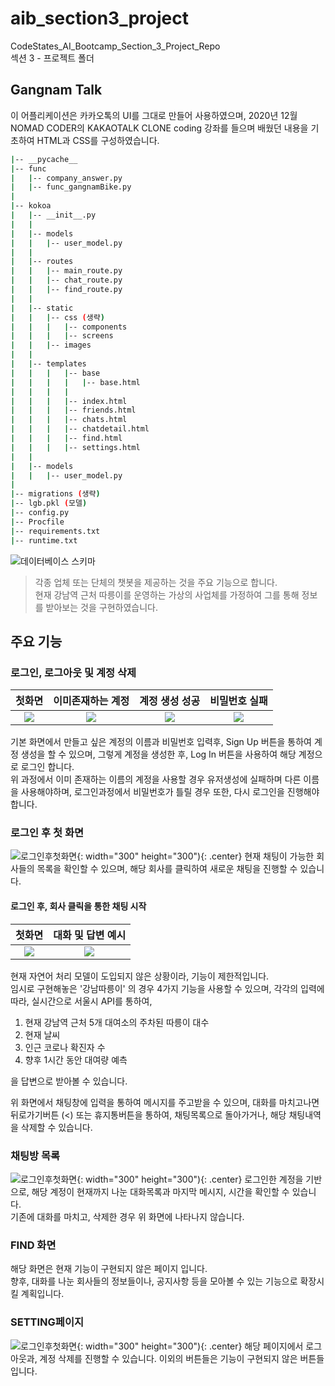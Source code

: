 # aib_section3_project
CodeStates_AI_Bootcamp_Section_3_Project_Repo  
섹션 3 - 프로젝트 폴더
## Gangnam Talk 
이 어플리케이션은 카카오톡의 UI를 그대로 만들어 사용하였으며, 2020년 12월 NOMAD CODER의 KAKAOTALK CLONE coding 강좌를 들으며 배웠던 내용을 기초하여 HTML과 CSS를 구성하였습니다. 

```bash
|-- __pycache__
|-- func
|   |-- company_answer.py
|   |-- func_gangnamBike.py
|
|-- kokoa
|   |-- __init__.py
|   |
|   |-- models
|   |   |-- user_model.py
|   |
|   |-- routes
|   |   |-- main_route.py
|   |   |-- chat_route.py
|   |   |-- find_route.py
|   |
|   |-- static
|   |   |-- css (생략)
|   |   |   |-- components
|   |   |   |-- screens
|   |   |-- images
|   |
|   |-- templates
|   |   |   |-- base
|   |   |   |   |-- base.html
|   |   |   |   
|   |   |   |-- index.html
|   |   |   |-- friends.html
|   |   |   |-- chats.html
|   |   |   |-- chatdetail.html
|   |   |   |-- find.html
|   |   |   |-- settings.html
|   |
|   |-- models
|   |   |-- user_model.py
|   
|-- migrations (생략)
|-- lgb.pkl (모델)
|-- config.py 
|-- Procfile
|-- requirements.txt
|-- runtime.txt
```
![데이터베이스 스키마](https://github.com/jun1116/aib_section3_project/blob/main/imagesFolder/db_scheme.png?raw=true)

> 각종 업체 또는 단체의 챗봇을 제공하는 것을 주요 기능으로 합니다.  
현재 강남역 근처 따릉이를 운영하는 가상의 사업체를 가정하여 그를 통해 정보를 받아보는 것을 구현하였습니다. 

## 주요 기능
### 로그인, 로그아웃 및 계정 삭제

첫화면 | 이미존재하는 계정|계정 생성 성공 | 비밀번호 실패
:---:|:---:|:---:|:---:
![](https://github.com/jun1116/aib_section3_project/blob/main/imagesFolder/%E1%84%89%E1%85%B3%E1%84%8F%E1%85%B3%E1%84%85%E1%85%B5%E1%86%AB%E1%84%89%E1%85%A3%E1%86%BA%202021-03-31%20%E1%84%8B%E1%85%A9%E1%84%8C%E1%85%A5%E1%86%AB%201.31.26.png?raw=true)|![](https://github.com/jun1116/aib_section3_project/blob/main/imagesFolder/login_1_%EC%9D%B4%EB%AF%B8%EC%A1%B4%EC%9E%AC%ED%95%98%EB%8A%94%EA%B3%84%EC%A0%95.png?raw=true) | ![](https://github.com/jun1116/aib_section3_project/blob/main/imagesFolder/login_2_%EA%B3%84%EC%A0%95%EC%83%9D%EC%84%B1%EC%84%B1%EA%B3%B5.png) | ![](https://github.com/jun1116/aib_section3_project/blob/main/imagesFolder/login_3_%EB%B9%84%EB%B0%80%EB%B2%88%ED%98%B8%EC%8B%A4%ED%8C%A8.png)

기본 화면에서 만들고 싶은 계정의 이름과 비밀번호 입력후, Sign Up 버튼을 통하여 계정 생성을 할 수 있으며, 그렇게 계정을 생성한 후, Log In 버튼을 사용하여 해당 계정으로 로그인 합니다.   
위 과정에서 이미 존재하는 이름의 계정을 사용할 경우 유저생성에 실패하며 다른 이름을 사용해야하며, 로그인과정에서 비밀번호가 틀릴 경우 또한, 다시 로그인을 진행해야합니다.

### 로그인 후 첫 화면
![로그인후첫화면](https://github.com/jun1116/aib_section3_project/blob/main/imagesFolder/comp_1_%EB%A1%9C%EA%B7%B8%EC%9D%B8%ED%9B%84%EC%B2%AB%ED%99%94%EB%A9%B4.png){: width="300" height="300"){: .center}
현재 채팅이 가능한 회사들의 목록을 확인할 수 있으며, 해당 회사를 클릭하여 새로운 채팅을 진행할 수 있습니다.

#### 로그인 후, 회사 클릭을 통한 채팅 시작
첫화면 | 대화 및 답변 예시
:---:|:---:
![](https://github.com/jun1116/aib_section3_project/blob/main/imagesFolder/chatdetail_1_%EA%B0%95%EB%82%A8%EB%94%B0%EB%A6%891.png) | ![](https://github.com/jun1116/aib_section3_project/blob/main/imagesFolder/chatdetail_1_%EA%B0%95%EB%82%A8%EB%94%B0%EB%A6%891.png)

현재 자연어 처리 모델이 도입되지 않은 상황이라, 기능이 제한적입니다.   
임시로 구현해놓은 '강남따릉이' 의 경우 4가지 기능을 사용할 수 있으며, 각각의 입력에 따라, 실시간으로 서울시 API를 통하여, 
1. 현재 강남역 근처 5개 대여소의 주차된 따릉이 대수
2. 현재 날씨
3. 인근 코로나 확진자 수
4. 향후 1시간 동안 대여량 예측  

을 답변으로 받아볼 수 있습니다.  

위 화면에서 채팅창에 입력을 통하여 메시지를 주고받을 수 있으며, 대화를 마치고나면 뒤로가기버튼 (<) 또는 휴지통버튼을 통하여, 채팅목록으로 돌아가거나, 해당 채팅내역을 삭제할 수 있습니다. 

### 채팅방 목록
![로그인후첫화면](https://github.com/jun1116/aib_section3_project/blob/main/imagesFolder/chats_1_%EC%B1%84%ED%8C%85%EB%B0%A9%EB%AA%A9%EB%A1%9D.png){: width="300" height="300"){: .center}
로그인한 계정을 기반으로, 해당 계정이 현재까지 나눈 대화목록과 마지막 메시지, 시간을 확인할 수 있습니다.  
기존에 대화를 마치고, 삭제한 경우 위 화면에 나타나지 않습니다.

### FIND 화면
해당 화면은 현재 기능이 구현되지 않은 페이지 입니다.   
향후, 대화를 나눈 회사들의 정보들이나, 공지사항 등을 모아볼 수 있는 기능으로 확장시킬 계획입니다. 

### SETTING페이지
![로그인후첫화면](https://github.com/jun1116/aib_section3_project/blob/main/imagesFolder/setting_1_.png){: width="300" height="300"){: .center}
해당 페이지에서 로그아웃과, 계정 삭제를 진행할 수 있습니다. 
이외의 버튼들은 기능이 구현되지 않은 버튼들입니다.
